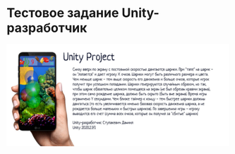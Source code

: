 # Тестовое задание Unity-разработчик
![alt tag](https://github.com/CatCode91/SeaBubbleGame/blob/main/screen.jpg)​
